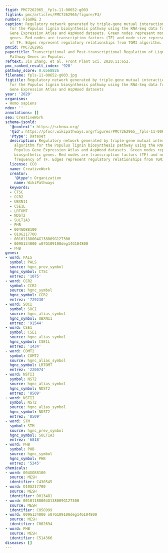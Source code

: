 ```yaml
---
figid: PMC7262965__fpls-11-00652-g003
figlink: pmc/articles/PMC7262965/figure/F3/
number: FIGURE 3
caption: Regulatory network generated by triple-gene mutual interaction (TGMI) algorithm
  for the Populus lignin biosynthesis pathway using the RNA-Seq data from Populus
  Gene Expression Atlas and AspWood datasets. Green nodes represent monolignol biosynthetic
  genes. Red nodes are transcription factors (TF) and node size represent frequency
  of TF. Edges represent regulatory relationships from TGMI algorithm.
pmcid: PMC7262965
papertitle: Transcriptional and Post-transcriptional Regulation of Lignin Biosynthesis
  Pathway Genes in Populus.
reftext: Jin Zhang, et al. Front Plant Sci. 2020;11:652.
pmc_ranked_result_index: '920'
pathway_score: 0.6568826
filename: fpls-11-00652-g003.jpg
figtitle: Regulatory network generated by triple-gene mutual interaction (TGMI) algorithm
  for the Populus lignin biosynthesis pathway using the RNA-Seq data from Populus
  Gene Expression Atlas and AspWood datasets
year: '2020'
organisms:
- Homo sapiens
ndex: ''
annotations: []
seo: CreativeWork
schema-jsonld:
  '@context': https://schema.org/
  '@id': https://pfocr.wikipathways.org/figures/PMC7262965__fpls-11-00652-g003.html
  '@type': Dataset
  description: Regulatory network generated by triple-gene mutual interaction (TGMI)
    algorithm for the Populus lignin biosynthesis pathway using the RNA-Seq data from
    Populus Gene Expression Atlas and AspWood datasets. Green nodes represent monolignol
    biosynthetic genes. Red nodes are transcription factors (TF) and node size represent
    frequency of TF. Edges represent regulatory relationships from TGMI algorithm.
  license: CC0
  name: CreativeWork
  creator:
    '@type': Organization
    name: WikiPathways
  keywords:
  - CTSC
  - CCR2
  - UBXN11
  - CSE1L
  - LRTOMT
  - NDST2
  - SULT1A3
  - PHB
  - 004GO88100
  - O10G217700
  - 00101188004G138009G127300
  - 009G134000 o07G109100deg14G104800
  - PHB
genes:
- word: PALS
  symbol: PALS
  source: hgnc_prev_symbol
  hgnc_symbol: CTSC
  entrez: '1075'
- word: CCR2
  symbol: CCR2
  source: hgnc_symbol
  hgnc_symbol: CCR2
  entrez: '729230'
- word: SOCI
  symbol: SOCI
  source: hgnc_alias_symbol
  hgnc_symbol: UBXN11
  entrez: '91544'
- word: CSE1
  symbol: CSE1
  source: hgnc_alias_symbol
  hgnc_symbol: CSE1L
  entrez: '1434'
- word: COMT2
  symbol: COMT2
  source: hgnc_alias_symbol
  hgnc_symbol: LRTOMT
  entrez: '220074'
- word: NSTII
  symbol: NST2
  source: hgnc_alias_symbol
  hgnc_symbol: NDST2
  entrez: '8509'
- word: NSTII
  symbol: NST2
  source: hgnc_alias_symbol
  hgnc_symbol: NDST2
  entrez: '8509'
- word: STM
  symbol: STM
  source: hgnc_prev_symbol
  hgnc_symbol: SULT1A3
  entrez: '6818'
- word: PHB
  symbol: PHB
  source: hgnc_symbol
  hgnc_symbol: PHB
  entrez: '5245'
chemicals:
- word: 004GO88100
  source: MESH
  identifier: C430545
- word: O10G217700
  source: MESH
  identifier: D013481
- word: 00101188004G138009G127300
  source: MESH
  identifier: C058999
- word: 009G134000 o07G109100deg14G104800
  source: MESH
  identifier: C062694
- word: PHB
  source: MESH
  identifier: C514366
diseases: []
---
```

